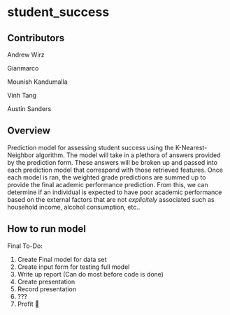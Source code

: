 # student_success

## Contributors
Andrew Wirz

Gianmarco

Mounish Kandumalla

Vinh Tang

Austin Sanders

## Overview

Prediction model for assessing student success using the K-Nearest-Neighbor algorithm.
The model will take in a plethora of answers provided by the prediction form. 
These answers will be broken up and passed into each prediction model that correspond with those retrieved features. 
Once each model is ran, the weighted grade predictions are summed up to provide the final academic performance prediction.
From this, we can determine if an individual is expected to have poor academic performance based on the external factors
that are not _explicitely_ associated such as household income, alcohol consumption, etc.. 

## How to run model




Final To-Do:
1. Create Final model for data set
2. Create input form for testing full model
3. Write up report (Can do most before code is done)
4. Create presentation
5. Record presentation
6. ???
7. Profit 🤑

